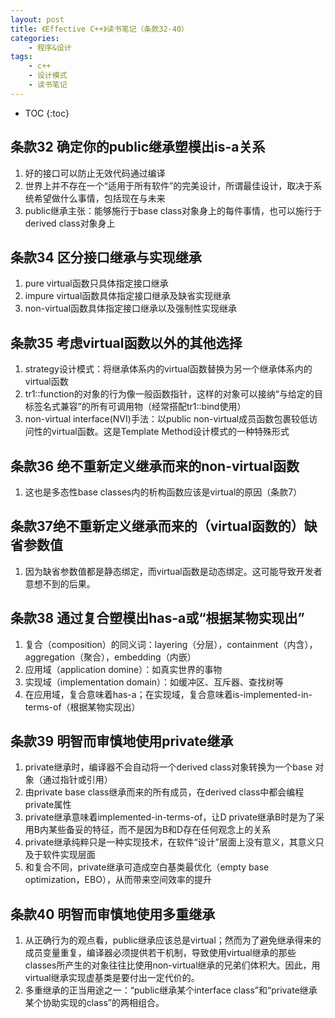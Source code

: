 ```yaml
---
layout: post
title: 《Effective C++》读书笔记（条款32-40）
categories:
    - 程序&设计
tags:
    - c++
    - 设计模式
    - 读书笔记
---
```


* TOC
{:toc}

## 条款32 确定你的public继承塑模出is-a关系

1. 好的接口可以防止无效代码通过编译
2. 世界上并不存在一个“适用于所有软件”的完美设计，所谓最佳设计，取决于系统希望做什么事情，包括现在与未来
3. public继承主张：能够施行于base class对象身上的每件事情，也可以施行于derived class对象身上

## 条款34 区分接口继承与实现继承

1. pure virtual函数只具体指定接口继承
2. impure virtual函数具体指定接口继承及缺省实现继承
3. non-virtual函数具体指定接口继承以及强制性实现继承

## 条款35 考虑virtual函数以外的其他选择

1. strategy设计模式：将继承体系内的virtual函数替换为另一个继承体系内的virtual函数
2. tr1::function的对象的行为像一般函数指针，这样的对象可以接纳“与给定的目标签名式兼容”的所有可调用物（经常搭配tr1::bind使用）
3. non-virtual interface(NVI)手法：以public non-virtual成员函数包裹较低访问性的virtual函数。这是Template Method设计模式的一种特殊形式

## 条款36 绝不重新定义继承而来的non-virtual函数

1. 这也是多态性base classes内的析构函数应该是virtual的原因（条款7）

## 条款37绝不重新定义继承而来的（virtual函数的）缺省参数值

1. 因为缺省参数值都是静态绑定，而virtual函数是动态绑定。这可能导致开发者意想不到的后果。

## 条款38 通过复合塑模出has-a或“根据某物实现出”

1. 复合（composition）的同义词：layering（分层），containment（内含），aggregation（聚合），embedding（内嵌）
2. 应用域（application domine）：如真实世界的事物
3. 实现域（implementation domain）：如缓冲区、互斥器、查找树等
4. 在应用域，复合意味着has-a；在实现域，复合意味着is-implemented-in-terms-of（根据某物实现出）

## 条款39 明智而审慎地使用private继承

1. private继承时，编译器不会自动将一个derived class对象转换为一个base 对象（通过指针或引用）
2. 由private base class继承而来的所有成员，在derived class中都会编程private属性
3. private继承意味着implemented-in-terms-of，让D private继承B时是为了采用B内某些备妥的特征，而不是因为B和D存在任何观念上的关系
4. private继承纯粹只是一种实现技术，在软件“设计”层面上没有意义，其意义只及于软件实现层面
5. 和复合不同，private继承可造成空白基类最优化（empty base optimization，EBO），从而带来空间效率的提升

## 条款40 明智而审慎地使用多重继承

1. 从正确行为的观点看，public继承应该总是virtual；然而为了避免继承得来的成员变量重复，编译器必须提供若干机制，导致使用virtual继承的那些classes所产生的对象往往比使用non-virtual继承的兄弟们体积大。因此，用virtual继承实现虚基类是要付出一定代价的。
2. 多重继承的正当用途之一：“public继承某个interface class”和“private继承某个协助实现的class”的两相组合。
